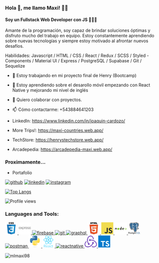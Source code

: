 ### Hola 👋, me llamo Maxi! 👦🏽
####  Soy un Fullstack Web Developer con JS 👨🏽‍💻
Amante de la programación, soy capaz de brindar soluciones óptimas y disfruto mucho del trabajo en equipo. Estoy constantemente aprendiendo sobre nuevas tecnologías y siempre estoy motivado al afrontar nuevos desafíos.

Habilidades: Javascript / HTML / CSS  / React / Redux / SCSS / Styled - Components / Material UI / Express / PostgreSQL / Supabase / Git / Sequelize

- 🔭 Estoy trabajando en mi proyecto final de Henry (Bootcamp) 
- 🌱 Estoy aprendiendo sobre el desarollo móvil empezando con React Native y mejorando mi nivel de inglés 
- 👯 Quiero colaborar con proyectos. 
- 📫 Cómo contactarme: +543884641203 

- LinkedIn: https://www.linkedin.com/in/joaquin-cardozo/

- More Trips!: https://maxi-countries.web.app/

- TechStore: https://henrystechstore.web.app/

- Arcadepedia: https://arcadepedia-maxi.web.app/

### Proximamente...

- Portafolio

[<img src='https://cdn.jsdelivr.net/npm/simple-icons@3.0.1/icons/github.svg' alt='github' height='40'>](https://github.com/mlmaxi98)  [<img src='https://cdn.jsdelivr.net/npm/simple-icons@3.0.1/icons/linkedin.svg' alt='linkedin' height='40'>](https://www.linkedin.com/in/joaquin-cardozo/)  [<img src='https://cdn.jsdelivr.net/npm/simple-icons@3.0.1/icons/instagram.svg' alt='instagram' height='40'>](https://www.instagram.com/mlmaxi98/)  

[![Top Langs](https://github-readme-stats.vercel.app/api/top-langs/?username=mlmaxi98)](https://github.com/anuraghazra/github-readme-stats)

![Profile views](https://gpvc.arturio.dev/mlmaxi98)


<h3 align="left">Languages and Tools:</h3>
<p align="left"> <a href="https://www.w3schools.com/css/" target="_blank"> <img src="https://raw.githubusercontent.com/devicons/devicon/master/icons/css3/css3-original-wordmark.svg" alt="css3" width="40" height="40"/> </a> <a href="https://expressjs.com" target="_blank"> <img src="https://raw.githubusercontent.com/devicons/devicon/master/icons/express/express-original-wordmark.svg" alt="express" width="40" height="40"/> </a> <a href="https://firebase.google.com/" target="_blank"> <img src="https://www.vectorlogo.zone/logos/firebase/firebase-icon.svg" alt="firebase" width="40" height="40"/> </a> <a href="https://git-scm.com/" target="_blank"> <img src="https://www.vectorlogo.zone/logos/git-scm/git-scm-icon.svg" alt="git" width="40" height="40"/> </a> <a href="https://graphql.org" target="_blank"> <img src="https://www.vectorlogo.zone/logos/graphql/graphql-icon.svg" alt="graphql" width="40" height="40"/> </a> <a href="https://www.w3.org/html/" target="_blank"> <img src="https://raw.githubusercontent.com/devicons/devicon/master/icons/html5/html5-original-wordmark.svg" alt="html5" width="40" height="40"/> </a> <a href="https://developer.mozilla.org/en-US/docs/Web/JavaScript" target="_blank"> <img src="https://raw.githubusercontent.com/devicons/devicon/master/icons/javascript/javascript-original.svg" alt="javascript" width="40" height="40"/> </a> <a href="https://nodejs.org" target="_blank"> <img src="https://raw.githubusercontent.com/devicons/devicon/master/icons/nodejs/nodejs-original-wordmark.svg" alt="nodejs" width="40" height="40"/> </a> <a href="https://www.postgresql.org" target="_blank"> <img src="https://raw.githubusercontent.com/devicons/devicon/master/icons/postgresql/postgresql-original-wordmark.svg" alt="postgresql" width="40" height="40"/> </a> <a href="https://postman.com" target="_blank"> <img src="https://www.vectorlogo.zone/logos/getpostman/getpostman-icon.svg" alt="postman" width="40" height="40"/> </a> <a href="https://www.python.org" target="_blank"> <img src="https://raw.githubusercontent.com/devicons/devicon/master/icons/python/python-original.svg" alt="python" width="40" height="40"/> </a> <a href="https://reactjs.org/" target="_blank"> <img src="https://raw.githubusercontent.com/devicons/devicon/master/icons/react/react-original-wordmark.svg" alt="react" width="40" height="40"/> </a> <a href="https://reactnative.dev/" target="_blank"> <img src="https://reactnative.dev/img/header_logo.svg" alt="reactnative" width="40" height="40"/> </a> <a href="https://redux.js.org" target="_blank"> <img src="https://raw.githubusercontent.com/devicons/devicon/master/icons/redux/redux-original.svg" alt="redux" width="40" height="40"/> </a> <a href="https://www.typescriptlang.org/" target="_blank"> <img src="https://raw.githubusercontent.com/devicons/devicon/master/icons/typescript/typescript-original.svg" alt="typescript" width="40" height="40"/> </a> </p>

<p><img align="center" src="https://github-readme-stats.vercel.app/api/top-langs?username=mlmaxi98&show_icons=true&locale=en&layout=compact" alt="mlmaxi98" /></p>
